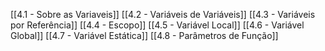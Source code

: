 [[4.1 - Sobre as Variaveis]]
[[4.2 - Variáveis de Variáveis]]
[[4.3 -  Variáveis por Referência]]
[[4.4 - Escopo]]
[[4.5 - Variável Local]]
[[4.6 - Variável Global]]
[[4.7 - Variável Estática]]
[[4.8 - Parâmetros de Função]]